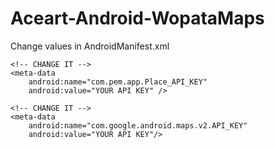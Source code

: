Aceart-Android-WopataMaps
=========================

Change values in AndroidManifest.xml

```
<!-- CHANGE IT -->
<meta-data
	android:name="com.pem.app.Place_API_KEY"
	android:value="YOUR API KEY" />
```

```
<!-- CHANGE IT -->
<meta-data
	android:name="com.google.android.maps.v2.API_KEY"
	android:value="YOUR API KEY"/>
```